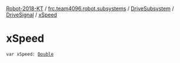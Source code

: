 [Robot-2018-KT](../../../index.md) / [frc.team4096.robot.subsystems](../../index.md) / [DriveSubsystem](../index.md) / [DriveSignal](index.md) / [xSpeed](./x-speed.md)

# xSpeed

`var xSpeed: `[`Double`](https://kotlinlang.org/api/latest/jvm/stdlib/kotlin/-double/index.html)